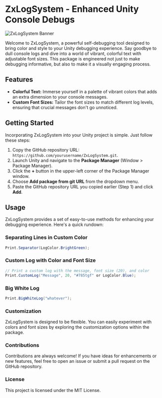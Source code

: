 # ZxLogSystem - Enhanced Unity Console Debugs

![ZxLogSystem Banner](https://gifdb.com/images/high/anime-banner-gif-file-1880kb-anpk2r6p128lqcbk.gif)

Welcome to ZxLogSystem, a powerful self-debugging tool designed to bring color and style to your Unity debugging experience. Say goodbye to dull console logs and dive into a world of vibrant, colorful text with adjustable font sizes. This package is engineered not just to make debugging informative, but also to make it a visually engaging process.

## Features

- **Colorful Text:** Immerse yourself in a palette of vibrant colors that adds an extra dimension to your console messages.
- **Custom Font Sizes:** Tailor the font sizes to match different log levels, ensuring that crucial messages don't go unnoticed.

## Getting Started

Incorporating ZxLogSystem into your Unity project is simple. Just follow these steps:

1. Copy the GitHub repository URL: `https://github.com/yourusername/ZxLogSystem.git`.
2. Launch Unity and navigate to the **Package Manager** (Window > Package Manager).
3. Click the **+** button in the upper-left corner of the Package Manager window.
4. Choose **Add package from git URL** from the dropdown menu.
5. Paste the GitHub repository URL you copied earlier (Step 1) and click **Add**.

## Usage

ZxLogSystem provides a set of easy-to-use methods for enhancing your debugging experience. Here's a quick rundown:

### Separating Lines in Custom Color

```csharp
Print.Separator(LogColor.BrightGreen);
```

### Custom Log with Color and Font Size

```csharp
// Print a custom log with the message, font size (20), and color
Print.CustomLog("Message", 20, "#785tgf" or LogColor.Blue);
```

### Big White Log

```csharp
Print.BigWhiteLog("whatever");
```

### Customization
ZxLogSystem is designed to be flexible. You can easily experiment with colors and font sizes by exploring the customization options within the package.

### Contributions
Contributions are always welcome! If you have ideas for enhancements or new features, feel free to open an issue or submit a pull request on the GitHub repository.

### License
This project is licensed under the MIT License.


